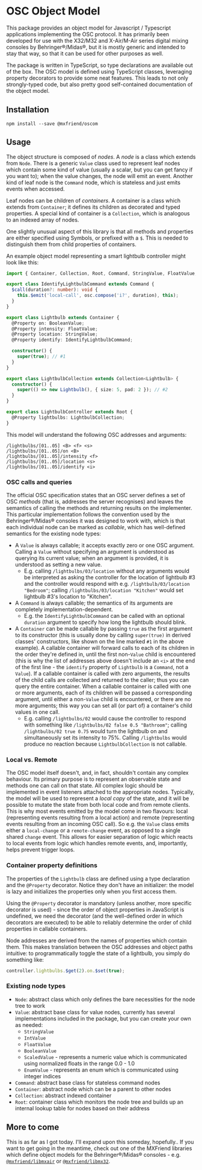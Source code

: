 # OSC Object Model

This package provides an object model for Javascript / Typescript applications
implementing the OSC protocol. It has primarily been developed for use with
the X32/M32 and X-Air/M-Air series digital mixing consoles by Behringer®/Midas®,
but it is mostly generic and intended to stay that way, so that it can be used
for other purposes as well.

The package is written in TypeScript, so type declarations are available out
of the box. The OSC model is defined using TypeScript classes, leveraging
property decorators to provide some neat features. This leads to not only
strongly-typed code, but also pretty good self-contained documentation of
the object model.

## Installation

```shell
npm install --save @mxfriend/oscom
```

## Usage

The object structure is composed of _nodes_. A _node_ is a class which
extends from `Node`. There is a generic `Value` class used to represent
leaf nodes which contain some kind of value (usually a scalar, but you
can get fancy if you want to); when the value changes, the node will
emit an event. Another kind of leaf node is the `Command` node, which
is stateless and just emits events when accessed.

Leaf nodes can be children of _containers_. A container is a class
which extends from `Container`; it defines its children as decorated
and typed properties. A special kind of container is a `Collection`,
which is analogous to an indexed array of nodes.

One slightly unusual aspect of this library is that all methods and
properties are either specified using Symbols, or prefixed with a `$`.
This is needed to distinguish them from child properties of containers.

An example object model representing a smart lightbulb controller
might look like this:

```typescript
import { Container, Collection, Root, Command, StringValue, FloatValue, BooleanValue, Property, osc } from '@mxfriend/oscom';

export class IdentifyLightbulbCommand extends Command {
  $call(duration?: number): void {
    this.$emit('local-call', osc.compose('i?', duration), this);
  }
}

export class Lightbulb extends Container {
  @Property on: BooleanValue;
  @Property intensity: FloatValue;
  @Property location: StringValue;
  @Property identify: IdentifyLightbulbCommand;

  constructor() {
    super(true); // #1
  }
}

export class LightbulbCollection extends Collection<Lightbulb> {
  constructor() {
    super(() => new Lightbulb(), { size: 5, pad: 2 }); // #2
  }
}

export class LightbulbController extends Root {
  @Property lightbulbs: LightbulbCollection;
}
```

This model will understand the following OSC addresses and arguments:

```
/lightbulbs/[01..05] <B> <f> <s>
/lightbulbs/[01..05]/on <B>
/lightbulbs/[01..05]/intensity <f>
/lightbulbs/[01..05]/location <s>
/lightbulbs/[01..05]/identify <i>
```

### OSC calls and queries

The official OSC specification states that an OSC server defines a set of
OSC _methods_ (that is, addresses the server recognises) and leaves the semantics
of calling the methods and returning results on the implementer. This particular
implementation follows the convention used by the Behringer®/Midas® consoles
it was designed to work with, which is that each individual node can be marked
as _callable_, which has well-defined semantics for the existing node types:

 - A `Value` is always callable; it accepts exactly zero or one OSC argument.
   Calling a `Value` without specifying an argument is understood as querying
   its current value; when an argument is provided, it is understood as setting
   a new value.
   - E.g. calling `/lightbulbs/03/location` without any arguments would be
     interpreted as asking the controller for the location of lightbulb #3
     and the controller would respond with e.g. `/lightbulb/03/location "Bedroom"`;
     calling `/lightbulbs/03/location "Kitchen"` would set lightbulb #3's location
     to "Kitchen".
 - A `Command` is always callable; the semantics of its arguments are completely
   implementation-dependent.
   - E.g. the `IdentifyLightbulbCommand` can be called with an optional `duration`
     argument to specify how long the lightbulb should blink.
 - A `Container` can be made callable by passing `true` as the first argument
   to its constructor (this is usually done by calling `super(true)` in derived
   classes' constructors, like shown on the line marked `#1` in the above example).
   A callable container will forward calls to each of its children in the order
   they're defined in, until the first non-`Value` child is encountered (this is
   why the list of addresses above doesn't include an `<i>` at the end of the first
   line - the `identify` property of `Lightbulb` is a `Command`, not a `Value`). If
   a callable container is called with zero arguments, the results of the child calls
   are collected and returned to the caller; thus you can query the entire container.
   When a callable container is called with one or more arguments, each of its
   children will be passed a corresponding argument, until either a non-`Value`
   child is encountered, or there are no more arguments; this way you can set
   all (or part of) a container's child values in one call.
   - E.g. calling `/lightbulbs/02` would cause the controller to respond with
     something like `/lightbulbs/02 false 0.5 "Bathroom"`; calling
     `/lightbulbs/02 true 0.75` would turn the lightbulb on and simultaneously
     set its intensity to 75%. Calling `/lightbulbs` would produce no reaction
     because `LightbulbCollection` is not callable.

### Local vs. Remote

The OSC model itself doesn't, and, in fact, shouldn't contain any complex
behaviour. Its primary purpose is to represent an observable state and
methods one can call on that state. All complex logic should be implemented
in event listeners attached to the appropriate nodes. Typically, the model
will be used to represent a _local copy_ of the state, and it will be possible
to mutate the state from both local code and from remote clients. This is why
most events emitted by the model come in two flavours: local (representing
events resulting from a local action) and remote (representing events resulting
from an incoming OSC call). So e.g. the `Value` class emits either a `local-change`
or a `remote-change` event, as opposed to a single shared `change` event.
This allows for easier separation of logic which reacts to local events from
logic which handles remote events, and, importantly, helps prevent trigger loops.

### Container property definitions

The properties of the `Lightbulb` class are defined using a type declaration
and the `@Property` decorator. Notice they don't have an initializer: the model
is lazy and initializes the properties only when you first access them.

Using the `@Property` decorator is mandatory (unless another, more specific
decorator is used) - since the order of object properties in JavaScript is
undefined, we need the decorator (and the well-defined order in which decorators
are executed) to be able to reliably determine the order of child properties
in callable containers.

Node addresses are derived from the names of properties which contain them.
This makes translation between the OSC addresses and object paths intuitive:
to programmatically toggle the state of a lightbulb, you simply do something
like:

```typescript
controller.lightbulbs.$get(2).on.$set(true);
```

### Existing node types

 - `Node`: abstract class which only defines the bare necessities for the
   node tree to work
 - `Value`: abstract base class for value nodes, currently has several
   implementations included in the package, but you can create your own
   as needed:
   - `StringValue`
   - `IntValue`
   - `FloatValue`
   - `BooleanValue`
   - `ScaledValue` - represents a numeric value which is communicated
     using normalized floats in the range 0.0 - 1.0
   - `EnumValue` - represents an enum which is communicated using integer
     indices
 - `Command`: abstract base class for stateless command nodes
 - `Container`: abstract node which can be a parent to other nodes
 - `Collection`: abstract indexed container
 - `Root`: container class which monitors the node tree and builds up
   an internal lookup table for nodes based on their address

## More to come

This is as far as I got today. I'll expand upon this someday, hopefully..
If you want to get going in the meantime, check out one of the MXFriend
libraries which define object models for the Behringer®/Midas® consoles -
e.g. [`@mxfriend/libmxair`] or [`@mxfriend/libmx32`].


[`@mxfriend/libmxair`]: https://github.com/mxfriend/mxfriend/tree/main/packages/libmxair
[`@mxfriend/libmx32`]: https://github.com/mxfriend/mxfriend/tree/main/packages/libmx32
